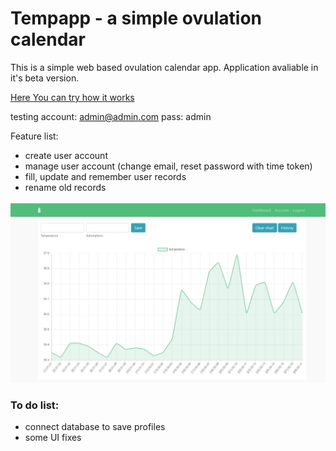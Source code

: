 # Tempapp - a simple ovulation calendar


This is a simple web based ovulation calendar app. Application avaliable in it's beta version. 

[Here You can try how it works](https://ovu-cal.herokuapp.com)

testing account: admin@admin.com
pass: admin

Feature list:
- create user account
- manage user account (change email, reset password with time token)
- fill, update and remember user records
- rename old records


![](images/tempapp_img.jpg)


### To do list:

- connect database to save profiles
- some UI fixes

